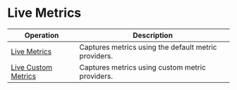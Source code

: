 
# Live Metrics

| Operation | Description |
|---|---|
| [Live Metrics](livemetrics-get.md) | Captures metrics using the default metric providers. |
| [Live Custom Metrics](livemetrics-custom.md) | Captures metrics using custom metric providers. |

